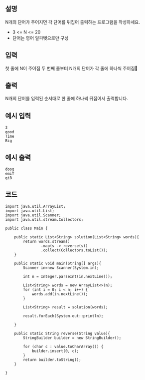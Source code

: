 ## 설명
N개의 단어가 주어지면 각 단어를 뒤집어 출력하는 프로그램을 작성하세요.
* 3 <= N <= 20
* 단어는 영어 알파벳으로만 구성

## 입력
첫 줄에 N이 주어짐
두 번째 줄부터 N개의 단어가 각 줄에 하나씩 주어짐

## 출력
N개의 단어를 입력된 순서대로 한 줄에 하나씩 뒤집어서 출력합니다.

## 예시 입력
```
3
good
Time
Big
```

## 예시 출력
```
doog
emiT
giB
```

## 코드
```
import java.util.ArrayList;
import java.util.List;
import java.util.Scanner;
import java.util.stream.Collectors;

public class Main {

    public static List<String> solution(List<String> words){
        return words.stream()
                .map(s -> reverse(s))
                .collect(Collectors.toList());
    }

    public static void main(String[] args){
        Scanner in=new Scanner(System.in);

        int n = Integer.parseInt(in.nextLine());

        List<String> words = new ArrayList<>(n);
        for (int i = 0; i < n; i++) {
            words.add(in.nextLine());
        }

        List<String> result = solution(words);

        result.forEach(System.out::println);

    }

    public static String reverse(String value){
        StringBuilder builder = new StringBuilder();

        for (char c : value.toCharArray()) {
            builder.insert(0, c);
        }
        return builder.toString();
    }

}
```